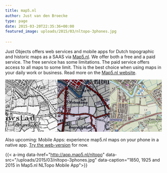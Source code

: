 ```yaml
---
title: map5.nl
author: Just van den Broecke
type: page
date: 2015-03-20T22:35:36+00:00
featured_image: uploads/2015/03/nltopo-3phones.jpg

---
```

Just Objects offers web services and mobile apps for Dutch topographic and historic maps as a 
SAAS via [Map5.nl][2]. We offer both a free and a paid service. 
The free service has some limitations. The paid service offers access to all maps to some limit. This is the best choice when using maps in your daily work or business. Read more on the [Map5.nl website][2].

![ ][1]

Also upcoming: Mobile Apps: experience map5.nl maps on your phone in a native app. [Try the web-version][3] for now.

{{< a-img data-href="http://app.map5.nl/nltopo" data-src="/uploads/2015/03/nltopo-3phones.jpg" data-caption="1850, 1925 and 2015 in Map5.nl NLTopo Mobile App">}}

[1]: /uploads/2015/03/map5-3maps.jpg
[2]: http://www.map5.nl
[3]: http://app.map5.nl/nltopo
